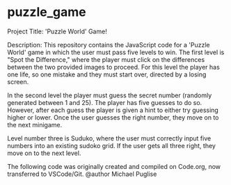 # puzzle_game

Project Title: 'Puzzle World' Game!

Description:
This repository contains the JavaScript code for a 'Puzzle World' game in which the user must pass five levels to win. The first level is "Spot the
Difference," where the player must click on the differences between the two provided images to proceed. For this level the player has one life, so one
mistake and they must start over, directed by a losing screen. 

In the second level the player must guess the secret number (randomly generated between 1 and 25). The player has five guesses to do so. However, after
each guess the player is given a hint to either try guessing higher or lower. Once the user guesses the right number, they move on to the next minigame. 
  
Level number three is Suduko, where the user must correctly input five numbers into an existing sudoko grid. If the user gets all three right, they move
on to the next level. 
  
  The following code was originally created and compiled on Code.org, now transferred to VSCode/Git.
    @author Michael Puglise 

 


